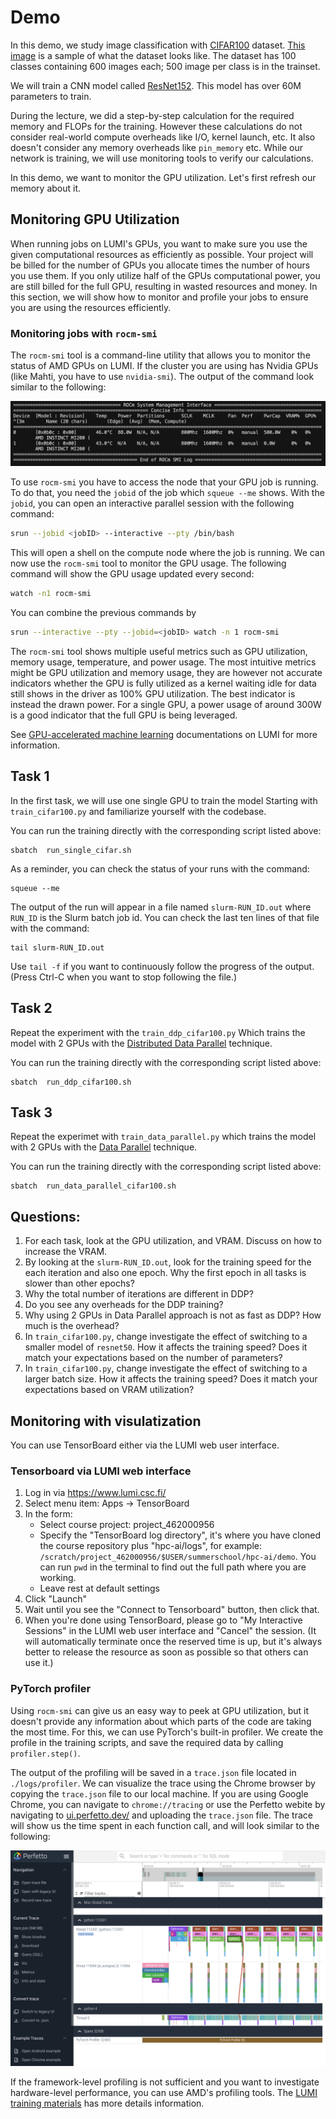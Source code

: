 # Demo

In this demo, we study image classification with [CIFAR100](https://www.cs.toronto.edu/~kriz/cifar.html) dataset. [This image](./img/cifar100.jpg) is a sample of what the dataset looks like. The dataset has 100 classes containing 600 images each; 500 image per class is in the trainset.

We will train a CNN model called [ResNet152](https://docs.pytorch.org/vision/main/models/generated/torchvision.models.resnet152.html). This model has over 60M parameters to train.

During the lecture, we did a step-by-step calculation for the required memory and FLOPs for the training. However these calculations do not consider real-world compute overheads like I/O, kernel launch, etc. It also doesn't consider any memory overheads like `pin_memory` etc. While our network is training, we will use monitoring tools to verify our calculations.

In this demo, we want to monitor the GPU utilization. Let's first refresh our memory about it.

## Monitoring GPU Utilization
When running jobs on LUMI's GPUs, you want to make sure you use the given computational resources as efficiently as possible. Your project will be billed for the number of GPUs you allocate times the number of hours you use them. If you only utilize half of the GPUs computational power, you are still billed for the full GPU, resulting in wasted resources and money. In this section, we will show how to monitor and profile your jobs to ensure you are using the resources efficiently.

### Monitoring jobs with `rocm-smi`

The `rocm-smi` tool is a command-line utility that allows you to monitor the status of AMD GPUs on LUMI. If the cluster you are using has Nvidia GPUs (like Mahti, you have to use `nvidia-smi`). The output of the command look similar to the following:

![Image title](./img/rocm-smi.png)

To use `rocm-smi` you have to access the node that your GPU job is running. To do that, you need the
`jobid` of the job which `squeue --me` shows. With the `jobid`, you can open an interactive parallel session with the following command:

```bash
srun --jobid <jobID> --interactive --pty /bin/bash
```
This will open a shell on the compute node where the job is running. We can now use the `rocm-smi` tool to monitor the GPU usage. The following command will show the GPU usage updated every second:

```bash
watch -n1 rocm-smi
```

You can combine the previous commands by 
```bash
srun --interactive --pty --jobid=<jobID> watch -n 1 rocm-smi
```

The `rocm-smi` tool shows multiple useful metrics such as GPU utilization, memory usage, temperature, and power usage. The most intuitive metrics might be GPU utilization and memory usage, they are however not accurate indicators whether the GPU is fully utilized as a kernel waiting idle for data still shows in the driver as 100% GPU utilization. The best indicator is instead the drawn power. For a single GPU, a power usage of around 300W is a good indicator that the full GPU is being leveraged. 

See [GPU-accelerated machine learning](https://docs.csc.fi/support/tutorials/gpu-ml/) documentations on LUMI for more information.

## Task 1

In the first task, we will use one single GPU to train the model Starting with `train_cifar100.py` and familiarize yourself with the codebase.

You can run the training directly with the corresponding script listed above:

    sbatch  run_single_cifar.sh

As a reminder, you can check the status of your runs with the command:

    squeue --me

The output of the run will appear in a file named `slurm-RUN_ID.out`
where `RUN_ID` is the Slurm batch job id. You can check the last ten
lines of that file with the command:

    tail slurm-RUN_ID.out

Use `tail -f` if you want to continuously follow the progress of the
output. (Press Ctrl-C when you want to stop following the file.)

## Task 2

Repeat the experiment with the `train_ddp_cifar100.py` Which trains the model with 2 GPUs with the [Distributed Data Parallel](https://docs.pytorch.org/tutorials/intermediate/ddp_tutorial.html) technique.

You can run the training directly with the corresponding script listed above:

    sbatch  run_ddp_cifar100.sh


## Task 3

Repeat the experimet with `train_data_parallel.py` which trains the model with 2 GPUs with the [Data Parallel](https://docs.pytorch.org/docs/stable/generated/torch.nn.DataParallel.html) technique.

You can run the training directly with the corresponding script listed above:

    sbatch  run_data_parallel_cifar100.sh

## Questions:
1. For each task, look at the GPU utilization, and VRAM. Discuss on how to increase the VRAM.
2. By looking at the `slurm-RUN_ID.out`, look for the training speed for the each iteration and also one epoch. Why the first epoch in all tasks is slower than other epochs?
3. Why the total number of iterations are different in DDP?
4. Do you see any overheads for the DDP training?
5. Why using 2 GPUs in Data Parallel approach is not as fast as DDP? How much is the overhead?
6. In `train_cifar100.py`, change investigate the effect of switching to a smaller model of `resnet50`. How it affects the training speed? Does it match your expectations based on the number of parameters?
7. In `train_cifar100.py`, change investigate the effect of switching to a larger batch size. How it affects the training speed? Does it match your expectations based on VRAM utilization?

   
## Monitoring with visulatization

You can use TensorBoard either via the LUMI web user interface.

### Tensorboard via LUMI web interface

1. Log in via <https://www.lumi.csc.fi/>
2. Select menu item: Apps → TensorBoard
4. In the form:
   - Select course project: project_462000956
   - Specify the "TensorBoard log directory", it's where you have cloned the course repository plus "hpc-ai/logs", for example:
  `/scratch/project_462000956/$USER/summerschool/hpc-ai/demo`. You can run `pwd` in the terminal to find out the full path where you are working.
   - Leave rest at default settings
6. Click "Launch"
7. Wait until you see the "Connect to Tensorboard" button, then click that.
8. When you're done using TensorBoard, please go to "My Interactive Sessions" in the LUMI web user interface and "Cancel" the session. (It will automatically terminate once the reserved time is up, but it's always better to release the resource as soon as possible so that others can use it.)

### PyTorch profiler

Using `rocm-smi` can give us an easy way to peek at GPU utilization, but it doesn't provide any information about which parts of the code are taking the most time. For this, we can use PyTorch's built-in profiler. We create the profile in the training scripts, and save the required data by calling `profiler.step()`. 

The output of the profiling will be saved in a `trace.json` file located in `./logs/profiler`. We can visualize the trace using the Chrome browser by copying the `trace.json` file to our local machine. If you are using Google Chrome, you can navigate to `chrome://tracing` or use the Perfetto webite by navigating to [ui.perfetto.dev/](https://ui.perfetto.dev/) and uploading the `trace.json` file. The trace will show us the time spent in each function call, and will look similar to the following:

![Image title](./img/perfetto-trace.png)

If the framework-level profiling is not sufficient and you want to investigate hardware-level performance, you can use AMD's profiling tools. The [LUMI training materials](https://lumi-supercomputer.github.io/LUMI-training-materials/) has more details information.
